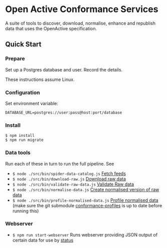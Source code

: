 # Open Active Conformance Services

A suite of tools to discover, download, normalise, enhance and republish data that uses the OpenActive specification.

## Quick Start

### Prepare

Set up a Postgres database and user. Record the details.

These instructions assume Linux.

### Configuration

Set environment variable:

`DATABASE_URL=postgres://user:pass@host:port/database`

### Install

```text
$ npm install
$ npm run migrate
```

### Data tools

Run each of these in turn to run the full pipeline. See

* `$ node ./src/bin/spider-data-catalog.js` [Fetch feeds](understanding-the-services/stage/spider-data-catalog.md)
* `$ node ./src/bin/download-raw.js` [Download raw data](understanding-the-services/stage/download-raw-data.md)
* `$ node ./src/bin/validate-raw-data.js` [Validate Raw data](understanding-the-services/stage/validate-raw-data.md)
* `$ node ./src/bin/normalise-data.js` [Create normalised version of raw data](understanding-the-services/stage/normalise-data/)
* `$ node ./src/bin/profile-normalised-data.js` [Profile normalised data](understanding-the-services/stage/profile-normalised-data.md)  \(make sure the git submodule [conformance-profiles](https://github.com/openactive/conformance-profiles) is up to date before running this\)

### Webserver

* `$ npm run start-webserver` Runs webserver providing JSON output of certain data for use by [status](https://github.com/openactive/conformance-status-page)

